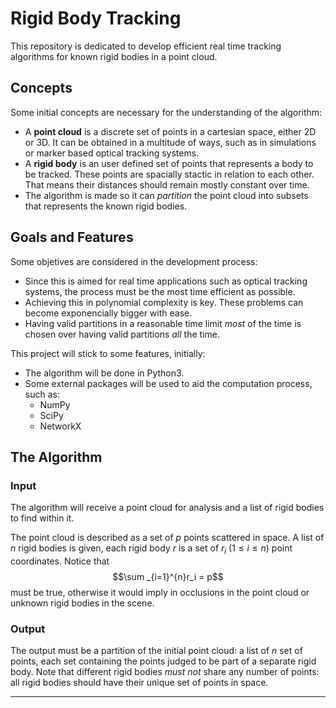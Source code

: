 # Rigid Body Tracking

This repository is dedicated to develop efficient real time tracking algorithms for known rigid bodies in a point cloud.

## Concepts 

Some initial concepts are necessary for the understanding of the algorithm:

- A **point cloud** is a discrete set of points in a cartesian space, either 2D or 3D.
It can be obtained in a multitude of ways, such as in simulations or marker based optical tracking systems.
- A **rigid body** is an user defined set of points that represents a body to be tracked.
These points are spacially stactic in relation to each other. That means their distances should remain mostly constant over time.
- The algorithm is made so it can *partition* the point cloud into subsets that represents the known rigid bodies.

## Goals and Features

Some objetives are considered in the development process:

- Since this is aimed for real time applications such as optical tracking systems, the process must be the most time efficient as possible.
- Achieving this in polynomial complexity is key. These problems can become exponencially bigger with ease.
- Having valid partitions in a reasonable time limit *most* of the time is chosen over having valid partitions *all* the time.

This project will stick to some features, initially:

- The algorithm will be done in Python3.
- Some external packages will be used to aid the computation process, such as:
  - NumPy
  - SciPy
  - NetworkX

## The Algorithm

### Input

The algorithm will receive a point cloud for analysis and a list of rigid bodies to find within it.

The point cloud is described as a set of $p$ points scattered in space. A list of $n$ rigid bodies is given, each rigid body $r$ is a set of $r_i \ (1 \leq i \leq n)$ point coordinates. Notice that $$\sum _{i=1}^{n}r_i = p$$ must be true, otherwise it would imply in occlusions in the point cloud or unknown rigid bodies in the scene.

### Output

The output must be a partition of the initial point cloud: a list of $n$ set of points, each set containing the points judged to be part of a separate rigid body. Note that different rigid bodies *must not* share any number of points: all rigid bodies should have their unique set of points in space.

---
